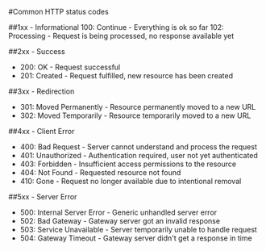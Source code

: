 #Common HTTP status codes

##1xx - Informational
100: Continue - Everything is ok so far
102: Processing - Request is being processed, no response available yet

##2xx - Success
 - 200: OK - Request successful
 - 201: Created - Request fulfilled, new resource has been created

##3xx - Redirection
 - 301: Moved Permanently - Resource permanently moved to a new URL
 - 302: Moved Temporarily - Resource temporarily moved to a new URL

##4xx - Client Error
 - 400: Bad Request - Server cannot understand and process the request
 - 401: Unauthorized - Authentication required, user not yet authenticated
 - 403: Forbidden - Insufficient access permissions to the resource
 - 404: Not Found - Requested resource not found
 - 410: Gone - Request no longer available due to intentional removal

##5xx - Server Error
 - 500: Internal Server Error - Generic unhandled server error
 - 502: Bad Gateway - Gateway server got an invalid response
 - 503: Service Unavailable - Server temporarily unable to handle request
 - 504: Gateway Timeout - Gateway server didn't get a response in time
